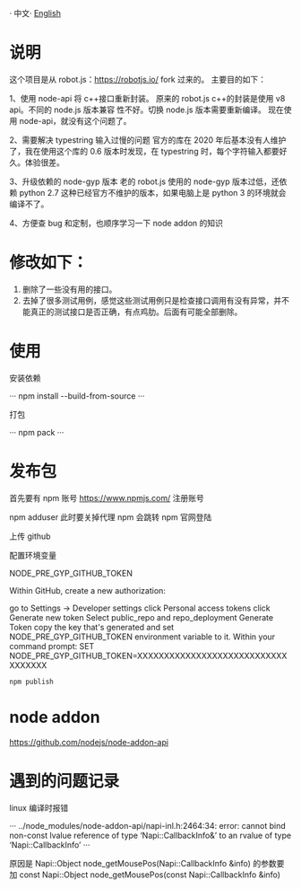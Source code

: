 · 中文· [English](./README.md)

# 说明

这个项目是从 robot.js：https://robotjs.io/ fork 过来的。
主要目的如下：

1、使用 node-api 将 c++接口重新封装。
原来的 robot.js c++的封装是使用 v8 api。不同的 node.js 版本兼容 性不好。切换 node.js 版本需要重新编译。
现在使用 node-api，就没有这个问题了。

2、需要解决 typestring 输入过慢的问题
官方的库在 2020 年后基本没有人维护了，我在使用这个库的 0.6 版本时发现，在 typestring 时，每个字符输入都要好久。体验很差。

3、升级依赖的 node-gyp 版本
老的 robot.js 使用的 node-gyp 版本过低，还依赖 python 2.7 这种已经官方不维护的版本，如果电脑上是 python 3 的环境就会编译不了。

4、方便查 bug 和定制，也顺序学习一下 node addon 的知识

# 修改如下：

1. 删除了一些没有用的接口。
2. 去掉了很多测试用例，感觉这些测试用例只是检查接口调用有没有异常，并不能真正的测试接口是否正确，有点鸡肋。后面有可能全部删除。

# 使用

安装依赖

···
npm install --build-from-source
···

打包

···
npm pack
···

# 发布包

首先要有 npm 账号
https://www.npmjs.com/ 注册账号

npm adduser 此时要关掉代理
npm 会跳转 npm 官网登陆

上传 github

配置环境变量

NODE_PRE_GYP_GITHUB_TOKEN

Within GitHub, create a new authorization:

go to Settings -> Developer settings
click Personal access tokens
click Generate new token
Select public_repo and repo_deployment
Generate Token
copy the key that's generated and set NODE_PRE_GYP_GITHUB_TOKEN environment variable to it. Within your command prompt:
SET NODE_PRE_GYP_GITHUB_TOKEN=XXXXXXXXXXXXXXXXXXXXXXXXXXXXXXXXXXX

```
npm publish

```

# node addon

https://github.com/nodejs/node-addon-api

# 遇到的问题记录

linux 编译时报错

···
../node_modules/node-addon-api/napi-inl.h:2464:34: error: cannot bind non-const lvalue reference of type ‘Napi::CallbackInfo&’ to an rvalue of type ‘Napi::CallbackInfo’
···

原因是
Napi::Object node_getMousePos(Napi::CallbackInfo &info)
的参数要加 const
Napi::Object node_getMousePos(const Napi::CallbackInfo &info)
